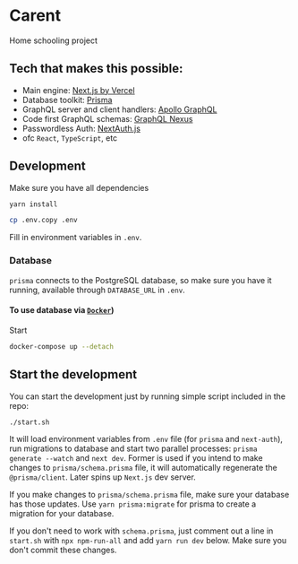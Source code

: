 # Carent

Home schooling project

## Tech that makes this possible:

- Main engine: [Next.js by Vercel](https://nextjs.org/)
- Database toolkit: [Prisma](https://www.prisma.io/)
- GraphQL server and client handlers: [Apollo GraphQL](https://www.apollographql.com/docs/)
- Code first GraphQL schemas: [GraphQL Nexus](https://nexusjs.org/)
- Passwordless Auth: [NextAuth.js](https://next-auth.js.org/)
- ofc `React`, `TypeScript`, etc

## Development

Make sure you have all dependencies

```bash
yarn install
```

```bash
cp .env.copy .env
```

Fill in environment variables in `.env`.

### Database

`prisma` connects to the PostgreSQL database, so make sure you have it running, available through `DATABASE_URL` in `.env`.

#### To use database via [`Docker`](https://hub.docker.com/_/postgres))

Start

```bash
docker-compose up --detach
```

## Start the development

You can start the development just by running simple script included in the repo:

```bash
./start.sh
```

It will load environment variables from `.env` file (for `prisma` and `next-auth`), run migrations to database and start two parallel processes: `prisma generate --watch` and `next dev`. Former is used if you intend to make changes to `prisma/schema.prisma` file, it will automatically regenerate the `@prisma/client`. Later spins up `Next.js` dev server.

If you make changes to `prisma/schema.prisma` file, make sure your database has those updates. Use `yarn prisma:migrate` for prisma to create a migration for your database.

If you don't need to work with `schema.prisma`, just comment out a line in `start.sh` with `npx npm-run-all` and add `yarn run dev` below. Make sure you don't commit these changes.

